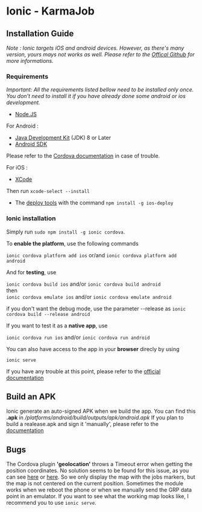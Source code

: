 # Ionic - KarmaJob

## Installation Guide

*Note : Ionic targets iOS and android devices. However, as there's many version, yours mays not works as well. Please refer to the [Offical Github](https://github.com/ionic-team/ionic) for more informations.*

### Requirements

*Important: All the requirements listed bellow need to be installed only once. You don't need to install it if you have already done some android or ios development.*

* [Node.JS](https://nodejs.org/en/)  

For Android :

* [Java Development Kit](http://www.oracle.com/technetwork/java/javase/downloads/jdk8-downloads-2133151.html) (JDK) 8 or Later
* [Android SDK](https://developer.android.com/studio/index.html) 

Please refer to the [Cordova documentation](http://cordova.apache.org/docs/en/latest/guide/platforms/android/index.html) in case of trouble.  

For iOS : 

* [XCode](https://itunes.apple.com/us/app/xcode/id497799835?mt=12)

Then run `xcode-select --install`

* The [deploy tools](https://www.npmjs.com/package/ios-deploy) with the command `npm install -g ios-deploy`  



### Ionic installation  

Simply run `sudo npm install -g ionic cordova`.    

To **enable the platform**, use the following commands  

`ionic cordova platform add ios` or/and `ionic cordova platform add android`  

And for **testing**, use 

`ionic cordova build ios` and/or `ionic cordova build android`  
then   
`ionic cordova emulate ios` and/or `ionic cordova emulate android`  

if you don't want the debug mode, use the parameter --release as `ionic cordova build --release android`

If you want to test it as a **native app**, use  

`ionic cordova run ios`  and/or  `ionic cordova run android`  


You can also have access to the app in your **browser** direcly by using  

`ionic serve`  

If you have any trouble at this point, please refer to the [official documentation](http://ionicframework.com/docs/v1/guide/installation.html)



## Build an APK
Ionic generate an auto-signed APK when we build the app.
You can find this **.apk** in _/platforms/android/build/outputs/apk/android.apk_
If you plan to build a realease.apk and sign it 'manually', please refer to the [documentation](http://ionicframework.com/docs/v1/guide/publishing.html)


## Bugs
The Cordova plugin **'geolocation'** throws a Timeout error when getting the position coordinates.
No solution seems to be found for this issue, as you can see [here](https://stackoverflow.com/questions/29411697/timeout-about-geolocation-always-reached-when-position-mode-is-set-to-device-on) or [here](https://github.com/ionic-team/ng-cordova/issues/743).
So we only display the map with the jobs markers, but the map is not centered on the current position.
Sometimes the module works when we reboot the phone or when we manually send the GRP data point in an emulator.
If you want to see what the working map looks like, I recommend you to use `ionic serve`.
